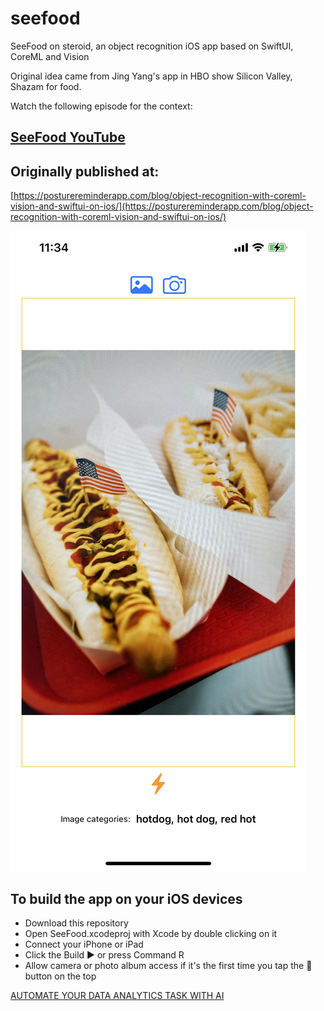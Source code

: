 # seefood
SeeFood on steroid, an object recognition iOS app based on SwiftUI, CoreML and Vision

Original idea came from Jing Yang's app in HBO show Silicon Valley, Shazam for food. 

Watch the following episode for the context: 

## [SeeFood YouTube](https://www.youtube.com/watch?v=vIci3C4JkL0&ab_channel=RaptorX88RaptorX88)

## Originally published at:
[https://posturereminderapp.com/blog/object-recognition-with-coreml-vision-and-swiftui-on-ios/](https://posturereminderapp.com/blog/object-recognition-with-coreml-vision-and-swiftui-on-ios/)

![](/hotdog.jpeg)

## To build the app on your iOS devices
* Download this repository
* Open SeeFood.xcodeproj with Xcode by double clicking on it
* Connect your iPhone or iPad
* Click the Build ▶️ or press Command R
* Allow camera or photo album access if it's the first time you tap the 📸 button on the top


[AUTOMATE YOUR DATA ANALYTICS TASK WITH AI](https://skills.ai)
